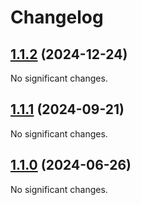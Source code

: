# Changelog

<!-- changelogging: start -->

## [1.1.2](https://github.com/GDPSApp/xor-cipher-core/tree/v1.1.2) (2024-12-24)

No significant changes.

## [1.1.1](https://github.com/GDPSApp/xor-cipher-core/tree/v1.1.1) (2024-09-21)

No significant changes.

## [1.1.0](https://github.com/GDPSApp/xor-cipher-core/tree/v1.1.0) (2024-06-26)

No significant changes.
